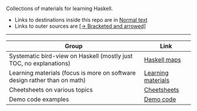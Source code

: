 Collections of materials for learning Haskell.

* Links to destinations inside this repo are in [Normal text]()
* Links to outer sources are [[→ Bracketed and arrowed]]()

---

| Group | Link |
| --- | --- |
| Systematic bird-view on Haskell (mostly just TOC, no explanations) | [Haskell maps](https://github.com/rmnavr/hs_study/blob/main/map/README.md) |
| Learning materials (focus is more on software design rather than on math) | [Learning materials](https://github.com/rmnavr/hs_study/blob/main/learn/README.md) |
| Cheetsheets on various topics | [Cheetsheets](https://github.com/rmnavr/hs_study/blob/main/chsheet/README.md) |
| Demo code examples | [Demo code](https://github.com/rmnavr/hs_study/blob/main/demo_code/README.md) |


